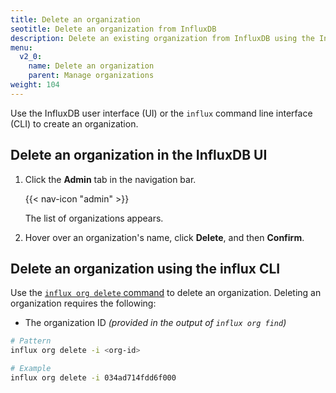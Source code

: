 ```yaml
---
title: Delete an organization
seotitle: Delete an organization from InfluxDB
description: Delete an existing organization from InfluxDB using the InfluxDB UI or the influx CLI.
menu:
  v2_0:
    name: Delete an organization
    parent: Manage organizations
weight: 104
---
```


Use the InfluxDB user interface (UI) or the `influx` command line interface (CLI)
to create an organization.

## Delete an organization in the InfluxDB UI

1.  Click the **Admin** tab in the navigation bar.

    {{< nav-icon "admin" >}}

    The list of organizations appears.

2. Hover over an organization's name, click **Delete**, and then **Confirm**.

## Delete an organization using the influx CLI

Use the [`influx org delete` command](/v2.0/reference/cli/influx/org/delete)
to delete an organization. Deleting an organization requires the following:

- The organization ID _(provided in the output of `influx org find`)_

```sh
# Pattern
influx org delete -i <org-id>

# Example
influx org delete -i 034ad714fdd6f000
```
